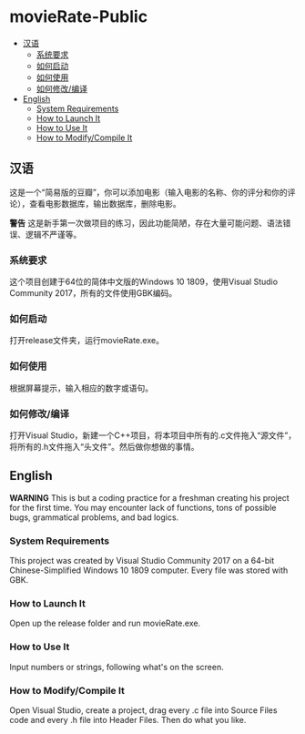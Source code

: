 # movieRate-Public

- [汉语](#汉语)
  - [系统要求](#系统要求)
  - [如何启动](#如何启动)
  - [如何使用](#如何使用)
  - [如何修改/编译](#如何修改/编译)
- [English](#English)
  - [System Requirements](#System-Requirements)
  - [How to Launch It](#How-to-Launch-It)
  - [How to Use It](#How-to-Use-It)
  - [How to Modify/Compile It](#How-to-Modify/Compile-It)

## 汉语

这是一个“简易版的豆瓣”，你可以添加电影（输入电影的名称、你的评分和你的评论），查看电影数据库，输出数据库，删除电影。

**警告** 这是新手第一次做项目的练习，因此功能简陋，存在大量可能问题、语法错误、逻辑不严谨等。

### 系统要求

这个项目创建于64位的简体中文版的Windows 10 1809，使用Visual Studio Community 2017，所有的文件使用GBK编码。

### 如何启动

打开release文件夹，运行movieRate.exe。

### 如何使用

根据屏幕提示，输入相应的数字或语句。

### 如何修改/编译

打开Visual Studio，新建一个C++项目，将本项目中所有的.c文件拖入“源文件”，将所有的.h文件拖入“头文件”。然后做你想做的事情。

## English

**WARNING** This is but a coding practice for a freshman creating his project for the first time. You may encounter lack of functions, tons of possible bugs, grammatical problems, and bad logics.

### System Requirements

This project was created by Visual Studio Community 2017 on a 64-bit Chinese-Simplified Windows 10 1809 computer. Every file was stored with GBK.

### How to Launch It

Open up the release folder and run movieRate.exe.

### How to Use It

Input numbers or strings, following what's on the screen.

### How to Modify/Compile It

Open Visual Studio, create a project, drag every .c file into Source Files code and every .h file into Header Files. Then do what you like.